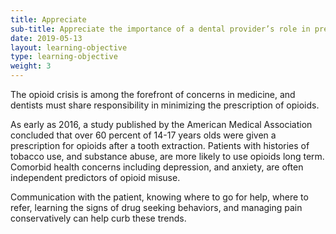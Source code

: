 ```yaml
---
title: Appreciate
sub-title: Appreciate the importance of a dental provider’s role in prescribing medications to minimize opioid exposure 
date: 2019-05-13
layout: learning-objective
type: learning-objective
weight: 3
---
```

The opioid crisis is among the forefront of concerns in medicine, and dentists
must share responsibility in minimizing the prescription of opioids.

As early as 2016, a study published by the American Medical Association
concluded that over 60 percent of 14-17 years olds were given a prescription
for opioids after a tooth extraction. Patients with histories of tobacco use,
and substance abuse, are more likely to use opioids long term. Comorbid
health concerns including depression, and anxiety, are often independent
predictors of opioid misuse.

Communication with the patient, knowing where to go for help, where to refer,
learning the signs of drug seeking behaviors, and managing pain conservatively
can help curb these trends.
